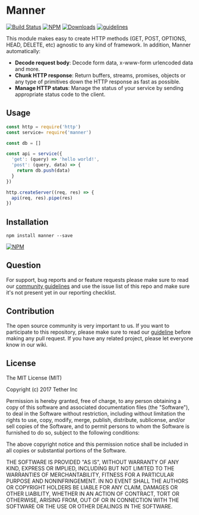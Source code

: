 
# Manner

[![Build Status](https://travis-ci.org/tether/manner.svg?branch=master)](https://travis-ci.org/tether/manner)
[![NPM](https://img.shields.io/npm/v/manner.svg)](https://www.npmjs.com/package/manner)
[![Downloads](https://img.shields.io/npm/dm/manner.svg)](http://npm-stat.com/charts.html?package=manner)
[![guidelines](https://tether.github.io/contribution-guide/badge-guidelines.svg)](https://github.com/tether/contribution-guide)

This module makes easy to create HTTP methods (GET, POST, OPTIONS, HEAD, DELETE, etc) agnostic to any kind of framework. In addition, Manner automatically:
 * **Decode request body**: Decode form data, x-www-form urlencoded data and more. 
 * **Chunk HTTP response**: Return buffers, streams, promises, objects or any type of primitives down the HTTP response as fast as possible.
 * **Manage HTTP status**: Manage the status of your service by sending appropriate status code to the client.


## Usage

```javascript
const http = require('http')
const service= require('manner')

const db = []

const api = service({
  'get': (query) => 'hello world!',
  'post': (query, data) => {
    return db.push(data)
  }
})

http.createServer((req, res) => {
  api(req, res).pipe(res)
})
```


## Installation

```shell
npm install manner --save
```

[![NPM](https://nodei.co/npm/manner.png)](https://nodei.co/npm/manner/)


## Question

For support, bug reports and or feature requests please make sure to read our
<a href="https://github.com/tether/contribution-guide/blob/master/community.md" target="_blank">community guidelines</a> and use the issue list of this repo and make sure it's not present yet in our reporting checklist.

## Contribution

The open source community is very important to us. If you want to participate to this repository, please make sure to read our <a href="https://github.com/tether/contribution-guide" target="_blank">guideline</a> before making any pull request. If you have any related project, please let everyone know in our wiki.
## License


The MIT License (MIT)

Copyright (c) 2017 Tether Inc

Permission is hereby granted, free of charge, to any person obtaining a copy of this software and associated documentation files (the "Software"), to deal in the Software without restriction, including without limitation the rights to use, copy, modify, merge, publish, distribute, sublicense, and/or sell copies of the Software, and to permit persons to whom the Software is furnished to do so, subject to the following conditions:

The above copyright notice and this permission notice shall be included in all copies or substantial portions of the Software.

THE SOFTWARE IS PROVIDED "AS IS", WITHOUT WARRANTY OF ANY KIND, EXPRESS OR IMPLIED, INCLUDING BUT NOT LIMITED TO THE WARRANTIES OF MERCHANTABILITY, FITNESS FOR A PARTICULAR PURPOSE AND NONINFRINGEMENT. IN NO EVENT SHALL THE AUTHORS OR COPYRIGHT HOLDERS BE LIABLE FOR ANY CLAIM, DAMAGES OR OTHER LIABILITY, WHETHER IN AN ACTION OF CONTRACT, TORT OR OTHERWISE, ARISING FROM, OUT OF OR IN CONNECTION WITH THE SOFTWARE OR THE USE OR OTHER DEALINGS IN THE SOFTWARE.
